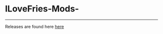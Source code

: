 # ILoveFries-Mods-

* * *

Releases are found here [here](https://github.com/pentagotherpes/ILoveFries-Mods-/releases) 
